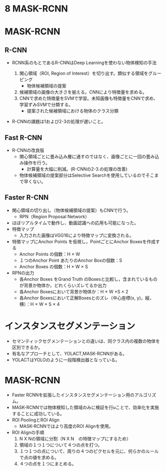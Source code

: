 <script type="text/x-mathjax-config">MathJax.Hub.Config({tex2jax:{inlineMath:[['\$','\$'],['\\(','\\)']],processEscapes:true},CommonHTML: {matchFontHeight:false}});</script>
<script type="text/javascript" async src="https://cdnjs.cloudflare.com/ajax/libs/mathjax/2.7.1/MathJax.js?config=TeX-MML-AM_CHTML"></script>


8 MASK-RCNN
==========
# MASK-RCNN
## R-CNN
- RCNN系のもとであるR-CNNはDeep Learningを使わない物体検知の手法
  1. 関心領域（ROI, Region of Interest）を切り出す。類似する領域をグルーピング
     - 物体候補領域の提案
  2. 候補領域の画像の大きさを揃える。CNNにより特徴量を求める。
  3. CNNで求めた特徴量をSVMで学習。未知画像も特徴量をCNNで求め、学習ずみSVMで分類する。
     - 提案された候補領域における物体のクラス分類

- R-CNNの課題は1および2-3の処理が遅いこと。
## Fast R-CNN
- R-CNNの改良版
  - 関心領域ごとに畳み込み層に通すのではなく、画像ごとに一回の畳み込み操作を行う。
    - 計算量を大幅に削減。(R-CNNの2-3.の処理の改善)
  - 物体候補領域の提案部分はSelective Searchを使用しているのでそこまで早くない。

## Faster R-CNN
- 関心領域の切り出し（物体候補領域の提案）もCNNで行う。
  - RPN（Region Proposal Network）
- ほぼリアルタイムで動作し、動画認識への応用も可能になった。
- 特徴マップ
  - 入力された画像はVGG16により特徴マップに変換される。
- 特徴マップにAnchor Points を仮視し，PointごとにAnchor Boxesを作成する
  - Anchor Points の個数：H × W
  - １つのAnchor Point あたりのAnchor Boxの個数：S
  - Anchor Boxes の個数：H × W × S
- RPNの出力
  - 各Anchor Boxes をGrand Truth のBoxesと比較し，含まれているものが背景か物体か，どれくらいズレてるか出力
  - 各Anchor Boxesにおいて背景か物体か：H × W ×S × 2
  - 各Anchor Boxesにおいて正解Boxesとのズレ（中心座標(x, y)，縦，横）：H × W × S × 4


# インスタンスセグメンテーション
- セマンティックセグメンテーションとの違いは、同クラス内の複数の物体を区別できるか。
- 有名なアプローチとして、YOLACT,MASK-RCNNがある。
- YOLACTはYOLOのように一段階検出器となっている。

# MASK-RCNN
- Faster RCNNを拡張したインスタンスセグメンテーション用のアルゴリズム。
- MASK-RCNNでは物体検知した領域のみに検証を行uことで、効率化を実施することに成功している。
- ROI PoolingとROI Align
  - MASK-RCNNではより高度のROI Alignを使用。
- ROI Alignの手順
  1. N X Nの領域に分割（N X N　の特徴マップにするため）
  2. 領域の１つ１つについて４つの点を打つ。
  3. １つ１つの点について、周りの４つのピクセルを元に、何らかのルールで点の値を求める。
  4. ４つの点を１つにまとめる。